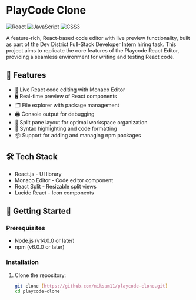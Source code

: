 # PlayCode Clone

![React](https://img.shields.io/badge/React-20232A?style=for-the-badge&logo=react&logoColor=61DAFB)
![JavaScript](https://img.shields.io/badge/JavaScript-F7DF1E?style=for-the-badge&logo=javascript&logoColor=black)
![CSS3](https://img.shields.io/badge/CSS3-1572B6?style=for-the-badge&logo=css3&logoColor=white)

A feature-rich, React-based code editor with live preview functionality, built as part of the Dev District Full-Stack Developer Intern hiring task. This project aims to replicate the core features of the Playcode React Editor, providing a seamless environment for writing and testing React code.

## 🌟 Features

- 📝 Live React code editing with Monaco Editor
- 🖥️ Real-time preview of React components
- 🗂️ File explorer with package management
- 🖨️ Console output for debugging
- 🔀 Split pane layout for optimal workspace organization
- 🎨 Syntax highlighting and code formatting
- 📦 Support for adding and managing npm packages

## 🛠️ Tech Stack

- React.js - UI library
- Monaco Editor - Code editor component
- React Split - Resizable split views
- Lucide React - Icon components

## 🚀 Getting Started

### Prerequisites

- Node.js (v14.0.0 or later)
- npm (v6.0.0 or later)

### Installation

1. Clone the repository:
   ```bash
   git clone [https://github.com/niksam11/playcode-clone.git]
   cd playcode-clone
